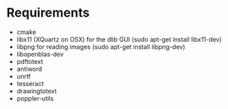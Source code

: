 # Requirements

* cmake
* libx11 (XQuartz on OSX) for the dlib GUI (sudo apt-get install libx11-dev)
* libpng for reading images (sudo apt-get install libpng-dev)
* libopenblas-dev
* pdftotext 
* antiword 
* unrtf 
* tesseract 
* drawingtotext 
* poppler-utils